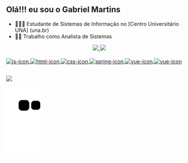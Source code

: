 ## Olá!!! eu sou o Gabriel Martins

- 🎒👨‍🎓 Estudante de Sistemas de Informação no [Centro Universitário UNA] (una.br)
- 🧑‍💼 Trabalho como Analista de Sistemas

<div align="center">
  <a href="https://github.com/GabrielMartinsF">
  <img height="180em" src="https://github-readme-stats.vercel.app/api?username=GabrielMartinsF&show_icons=true&theme=tokyonight&include_all_commits=true&count_private=true"/>
  <img height="180em" src="https://github-readme-stats.vercel.app/api/top-langs/?username=GabrielMartinsF&layout=compact&langs_count=7&theme=tokyonight"/>
</div>
  
  <div style="display: inline_block"><br>
  <img align="center" alt="js-icon" height="50" width="40" src="https://cdn.jsdelivr.net/gh/devicons/devicon/icons/javascript/javascript-plain.svg">
  <img align="center" alt="html-icon" height="50" width="40" src="https://cdn.jsdelivr.net/gh/devicons/devicon/icons/html5/html5-plain-wordmark.svg">
  <img align="center" alt="css-icon" height="50" width="40" src="https://cdn.jsdelivr.net/gh/devicons/devicon/icons/css3/css3-plain-wordmark.svg">
  <img align="center" alt="spring-icon" height="50" width="40" src="https://cdn.jsdelivr.net/gh/devicons/devicon/icons/spring/spring-original-wordmark.svg">
  <img align="center" alt="vue-icon" height="50" width="40" src="https://cdn.jsdelivr.net/gh/devicons/devicon/icons/vuejs/vuejs-original.svg">
  <img align="center" alt="vue-icon" height="50" width="40" src="https://cdn.jsdelivr.net/gh/devicons/devicon/icons/flutter/flutter-original.svg">  
</div>
  
  ##
 
<div> 
  <a href="https://www.linkedin.com/in/gabriel-martins-3a5aa5189/" target="_blank"><img src="https://img.shields.io/badge/-LinkedIn-%230077B5?style=for-the-badge&logo=linkedin&logoColor=white" target="_blank"></a> 
 
  ![Snake animation](https://github.com/GabrielMartinsF/GabrielMartinsF/blob/output/github-contribution-grid-snake.svg)
 
</div>  
